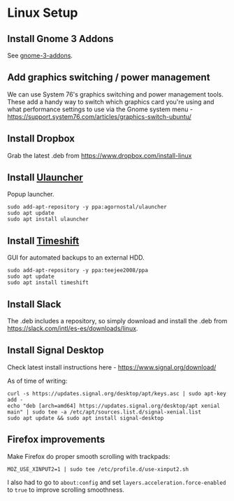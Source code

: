 Linux Setup
===========

## Install Gnome 3 Addons

See [gnome-3-addons](./gnome-3-addons.md).

## Add graphics switching / power management

We can use System 76's graphics switching and power management tools. These add a handy way to switch which graphics card you're using and what performance settings to use via the Gnome system menu - https://support.system76.com/articles/graphics-switch-ubuntu/

## Install Dropbox

Grab the latest .deb from https://www.dropbox.com/install-linux

## Install [Ulauncher](https://github.com/Ulauncher/Ulauncher/releases/latest)

Popup launcher.

```
sudo add-apt-repository -y ppa:agornostal/ulauncher
sudo apt update
sudo apt install ulauncher
```

## Install [Timeshift](https://github.com/teejee2008/timeshift)

GUI for automated backups to an external HDD.

```
sudo add-apt-repository -y ppa:teejee2008/ppa
sudo apt update
sudo apt install timeshift
```

## Install Slack

The .deb includes a repository, so simply download and install the .deb from https://slack.com/intl/es-es/downloads/linux.

## Install Signal Desktop

Check latest install instructions here - https://www.signal.org/download/

As of time of writing:

```
curl -s https://updates.signal.org/desktop/apt/keys.asc | sudo apt-key add -
echo "deb [arch=amd64] https://updates.signal.org/desktop/apt xenial main" | sudo tee -a /etc/apt/sources.list.d/signal-xenial.list
sudo apt update && sudo apt install signal-desktop
```

## Firefox improvements

Make Firefox do proper smooth scrolling with trackpads:

```
MOZ_USE_XINPUT2=1 | sudo tee /etc/profile.d/use-xinput2.sh
```

I also had to go to `about:config` and set `layers.acceleration.force-enabled` to `true` to improve scrolling smoothness.
